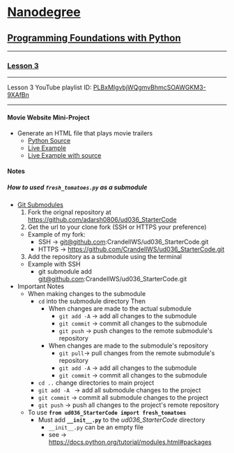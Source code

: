 # [Nanodegree](https://www.udacity.com/nanodegree)

## [Programming Foundations with Python](https://www.udacity.com/course/ud036)
---
### [Lesson 3](https://www.udacity.com/course/viewer#!/c-ud036/l-997889780)
---

 Lesson 3 YouTube playlist ID: [PLBxMIgvbjWQgmvBhmcSOAWGKM3-9XAfBn](https://www.youtube.com/playlist?list=PLBxMIgvbjWQgmvBhmcSOAWGKM3-9XAfBn)

___

#### Movie Website Mini-Project

  - Generate an HTML file that plays movie trailers
    - [Python Source](https://github.com/CrandellWS/Udacity-Nanodegree/tree/9e8353fd04c0e6de35a468c4ff8f2059c1a3de31/Programming%20Foundations%20with%20Python/Lesson%203/movies)
    - [Live Example](http://bl.ocks.org/CrandellWS/raw/2e7d918cbae163ca9c1b)
    - [Live Example with source](http://bl.ocks.org/CrandellWS/2e7d918cbae163ca9c1b)
  
#### Notes

##### How to used `fresh_tomatoes.py` as a submodule
 - [Git Submodules](https://git-scm.com/docs/git-submodule)
    1. Fork the orignal repository at https://github.com/adarsh0806/ud036_StarterCode
    2. Get the url to your clone fork (SSH or HTTPS your preference)
      - Example of my fork:
        - SSH -> git@github.com:CrandellWS/ud036_StarterCode.git
        - HTTPS -> https://github.com/CrandellWS/ud036_StarterCode.git
    3. Add the repository as a submodule using the terminal
      - Example with SSH
        - git submodule add git@github.com:CrandellWS/ud036_StarterCode.git
  - Important Notes
    - When making changes to the submodule
      - `cd` into the submodule directory Then
        - When changes are made to the actual submodule
          - `git add -A` -> add all changes to the submodule
          - `git commit` -> commit all changes to the submodule
          - `git push` -> push changes to the remote submodule's repository
        - When changes are made to the submodule's repository 
          - `git pull`-> pull changes from the remote submodule's repository
          - `git add -A` -> add all changes to the submodule
          - `git commit` -> commit all changes to the submodule
      - `cd ..` change directories to main project
      - `git add -A ` -> add all submodule changes to the project
      - `git commit` -> commit all submodule changes to the project
      - `git push` -> push all changes to the project's remote repository
    - To use **`from ud036_StarterCode import fresh_tomatoes`**
      - Must add **`__init__.py`** to the *ud036_StarterCode* directory
        - `__init__.py` can be an empty file
        - see -> https://docs.python.org/tutorial/modules.html#packages
